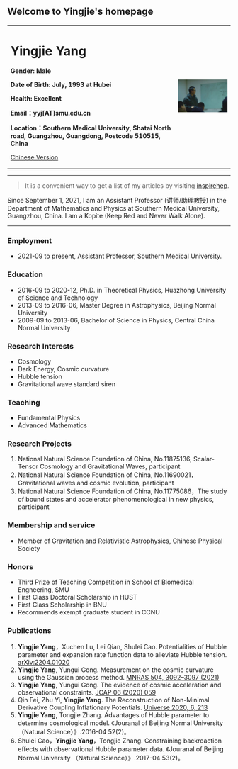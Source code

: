 ## Welcome to Yingjie's homepage

<div>
<table border="0">
  <tr>
    <td width="75%">
      <h1>Yingjie Yang</h1>
      <p><b>Gender: Male</b></p>
      <p><b>Date of Birth: July, 1993 at Hubei</b></p>
      <p><b>Health: Excellent</b></p>
      <p><b>Email：yyj[AT]smu.edu.cn</b></p>
      <p><b>Location：Southern Medical University, Shatai North road, Guangzhou, Guangdong, Postcode 510515, China</b></p>
      <p><a href="/index-en.html">Chinese Version</a></p>
    </td>
    <td width="25%">
      <img src="/yyj.jpg" width="100%">
    </td>
  </tr>
</table>
</div>

---

> It is a convenient way to get a list of my articles by visiting [inspirehep](https://inspirehep.net/authors/1804682?ui-citation-summary=true).

Since September 1, 2021, I am an Assistant Professor (讲师/助理教授) in the Department of Mathematics and Physics at Southern Medical University, Guangzhou, China. I am a Kopite (Keep Red and Never Walk Alone).

---

### Employment
- 2021-09 to present, Assistant Professor, Southern Medical University.

### Education
- 2016-09 to 2020-12, Ph.D. in Theoretical Physics, Huazhong University of Science and Technology
- 2013-09 to 2016-06, Master Degree in Astrophysics, Beijing Normal University
- 2009-09 to 2013-06, Bachelor of Science in Physics, Central China Normal University

### Research Interests
- Cosmology
- Dark Energy, Cosmic curvature
- Hubble tension
- Gravitational wave standard siren

### Teaching
- Fundamental Physics
- Advanced Mathematics

### Research Projects
1. National Natural Science Foundation of China, No.11875136, Scalar-Tensor Cosmology and Gravitational Waves, participant
2. National Natural Science Foundation of China, No.11690021，Gravitational waves and cosmic evolution, participant
3. National Natural Science Foundation of China, No.11775086，The study of bound states and accelerator phenomenological in new physics, participant

### Membership and service
- Member of Gravitation and Relativistic Astrophysics, Chinese Physical Society

### Honors
- Third Prize of Teaching Competition in School of Biomedical Engneering, SMU
- First Class Doctoral Scholarship in HUST
- First Class Scholarship in BNU
- Recommends exempt graduate student in CCNU

### Publications
1. **Yingjie Yang**，Xuchen Lu, Lei Qian, Shulei Cao. Potentialities of Hubble parameter and expansion rate function data to alleviate Hubble tension. [arXiv:2204.01020](https://arxiv.org/abs/2204.01020)
2. **Yingjie Yang**, Yungui Gong. Measurement on the cosmic curvature using the Gaussian process method. [MNRAS 504, 3092–3097 (2021)](https://doi.org/10.1093/mnras/stab1085)
3. **Yingjie Yang**, Yungui Gong. The evidence of cosmic acceleration and observational constraints. [JCAP 06 (2020) 059](https://doi.org/10.1088/1475-7516/2020/06/059)
4. Qin Fei, Zhu Yi, **Yingjie Yang**. The Reconstruction of Non-Minimal Derivative Coupling Inflationary Potentials. [Universe 2020, 6, 213](https://doi.org/10.3390/universe6110213)
5. **Yingjie Yang**, Tongjie Zhang. Advantages of Hubble parameter to determine cosmological model. 《Jouranal of Beijing Normal University （Natural Science）》.2016-04 52(2)。
6. Shulei Cao，**Yingjie Yang**，Tongjie Zhang. Constraining backreaction effects with observational Hubble parameter data. 《Jouranal of Beijing Normal University （Natural Science）》.2017-04 53(2)。
